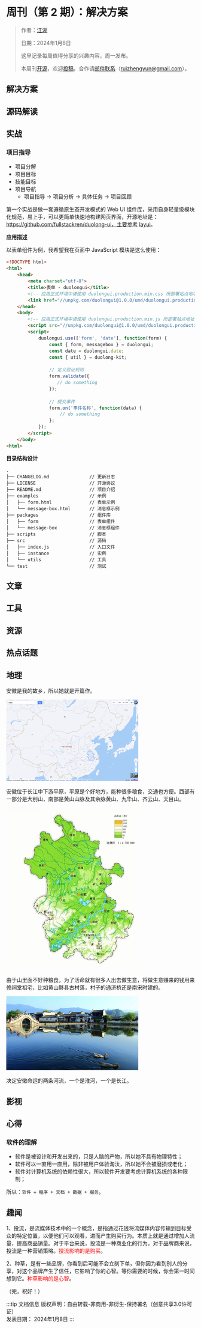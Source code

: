 # 周刊（第 2 期）：解决方案

> 作者：[江湖](../about.md)
> 
> 日期：2024年1月8日
>
> 这里记录每周值得分享的兴趣内容，周一发布。
>
> 本周刊[开源](https://github.com/fullstackren/fullstackren.github.io/tree/main/weekly)，欢迎[投稿](https://github.com/fullstackren/fullstackren.github.io/issues)。合作请<a href="mailto:ruizhengyun@gmail.com" target="_blank">邮件联系</a>（ruizhengyun@gmail.com）。


## 解决方案

## 源码解读

## 实战

### 项目指导
- 项目分解
- 项目目标
- 技能目标
- 项目导航
  - 项目指导 -> 项目分析 -> 具体任务 -> 项目回顾


第一个实战是做一套遵循原生态开发模式的 Web UI 组件库，采用自身轻量级模块化规范，易上手，可以更简单快速地构建网页界面，开源地址是：https://github.com/fullstackren/duolong-ui，主要参考 [layui](https://layui.dev/)。

**应用描述**

以表单组件为例，我希望我在页面中 JavaScript 模块是这么使用：

```html
<!DOCTYPE html>
<html>
    <head>
        <meta charset="utf-8">
        <title>表单 - duolongui</title>
        <!-- 应用正式环境中请使用 duolongui.production.min.css 所部署站点地址 -->
        <link href="//unpkg.com/duolongui@1.0.0/umd/duolongui.production.min.css" rel="stylesheet">
    </head>
    <body>
        <!-- 应用正式环境中请使用 duolongui.production.min.js 所部署站点地址 -->
        <script src="//unpkg.com/duolongui@1.0.0/umd/duolongui.production.min.js"></script>
        <script>
            duolongui.use(['form', 'date'], function(form) {
                const { form, messagebox } = duolongui;
                const date = duolongui.date;
                const { util } = duolong-kit;

                // 定义验证规则
                form.validate({
                   // do something 
                });

                // 提交事件
                form.on('事件名称', function(data) {
                    // do something 
                };
            });
        </script>
    </body>
<html>
```

**目录结构设计**

```tree
.
├── CHANGELOG.md               // 更新日志
├── LICENSE                    // 开源协议
├── README.md                  // 项目介绍
├── examples                   // 示例
│   ├── form.html              // 表单示例
│   └── message-box.html       // 消息框示例
├── packages                   // 组件库
│   ├── form                   // 表单组件
│   └── message-box            // 消息框组件
├── scripts                    // 脚本
├── src                        // 源码
│   ├── index.js               // 入口文件
│   ├── instance               // 实例
│   └── utils                  // 工具
└── test                       // 测试
```


## 文章

## 工具

## 资源

## 热点话题

## 地理

安徽是我的故乡，所以她就是开篇作。

<img src="./weekly-0002/dili-anhui.png" class="article-image" width="70%" />

安徽位于长江中下游平原，平原是个好地方，能种很多粮食，交通也方便。西部有一部分是大别山，南部是黄山山脉及其余脉黄山、九华山、齐云山、天目山。 

<img src="./weekly-0002/dili-anhui-dixing.jpeg" class="article-image" width="70%" />

由于山里面不好种粮食，为了活命就有很多人出去做生意，将做生意赚来的钱用来修祠堂祖宅，比如黄山黟县古村落，村子的通济桥还是南宋时建的。

<img src="./weekly-0002/dili-anhui-yixian.png" class="article-image" width="70%" />

决定安徽命运的两条河流，一个是淮河，一个是长江。

## 影视

## 心得

### 软件的理解

- 软件是被设计和开发出来的，只是人脑的产物，所以她不具有物理特性；
- 软件可以一直用一直用，除非被用户体验淘汰，所以她不会被磨损或老化；
- 软件对计算机系统的依赖性很大，所以软件开发要考虑计算机系统的各种限制；

所以：`软件 = 程序 + 文档 + 数据 + 服务`。

## 趣闻

1、投流，是流媒体技术中的一个概念，是指通过花钱将流媒体内容传输到目标受众的特定位置，以便他们可以观看，进而产生购买行为。本质上就是通过增加人流量，提高商品销量。对于平台来说，投流是一种商业化的行为，对于品牌商来说，投流是一种营销策略。<span style="color: red;">投流影响的是购买</span>。

2、种草，是有一些品牌，你看到后可能不会立刻下单，但你因为看到别人的分享，对这个品牌产生了信任，它影响了你的心智。等你需要的时候，你会第一时间想到它。<span style="color: red;">种草影响的是心智</span>。

（完，祝好！）

:::tip 文档信息
版权声明：自由转载-非商用-非衍生-保持署名（创意共享3.0许可证）</br>
发表日期： 2024年1月8日
:::